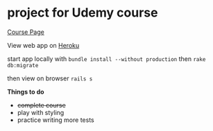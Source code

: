# project for Udemy course 

[Course Page](https://www.udemy.com/the-complete-ruby-on-rails-developer-course)

View web app on [Heroku](https://alpha-blerg.herokuapp.com/)

start app locally with `bundle install --without production` then `rake db:migrate` 

then view on browser `rails s`

**Things to do**
* ~~complete course~~
* play with styling
* practice writing more tests
